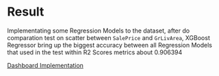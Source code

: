 # Result
Implementating some Regression Models to the dataset, after do comparation test on scatter between `SalePrice` and `GrLivArea`, XGBoost Regressor bring up the biggest accuracy between all Regression Models that used in the test within R2 Scores metrics about 0.906394 

[Dashboard Implementation](https://lookerstudio.google.com/reporting/cabee44b-8721-431d-b3b0-c692ff55cc92)
